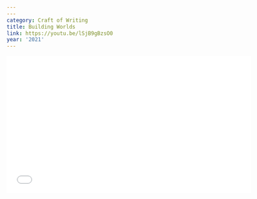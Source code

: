 ```yaml
---
---
category: Craft of Writing
title: Building Worlds
link: https://youtu.be/lSjB9gBzsO0
year: '2021'
---
```

<iframe width="560" height="315" src="{{ page.link }}" frameborder="0" allowfullscreen></iframe>
